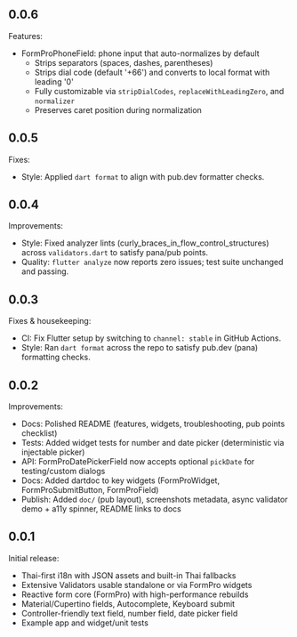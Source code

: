## 0.0.6

Features:

- FormProPhoneField: phone input that auto-normalizes by default
	- Strips separators (spaces, dashes, parentheses)
	- Strips dial code (default '+66') and converts to local format with leading '0'
	- Fully customizable via `stripDialCodes`, `replaceWithLeadingZero`, and `normalizer`
	- Preserves caret position during normalization

## 0.0.5

Fixes:

- Style: Applied `dart format` to align with pub.dev formatter checks.

## 0.0.4

Improvements:

- Style: Fixed analyzer lints (curly_braces_in_flow_control_structures) across `validators.dart` to satisfy pana/pub points.
- Quality: `flutter analyze` now reports zero issues; test suite unchanged and passing.

## 0.0.3

Fixes & housekeeping:

- CI: Fix Flutter setup by switching to `channel: stable` in GitHub Actions.
- Style: Ran `dart format` across the repo to satisfy pub.dev (pana) formatting checks.

## 0.0.2

Improvements:

- Docs: Polished README (features, widgets, troubleshooting, pub points checklist)
- Tests: Added widget tests for number and date picker (deterministic via injectable picker)
- API: FormProDatePickerField now accepts optional `pickDate` for testing/custom dialogs
- Docs: Added dartdoc to key widgets (FormProWidget, FormProSubmitButton, FormProField)
- Publish: Added `doc/` (pub layout), screenshots metadata, async validator demo + a11y spinner, README links to docs

## 0.0.1

Initial release:

- Thai-first i18n with JSON assets and built-in Thai fallbacks
- Extensive Validators usable standalone or via FormPro widgets
- Reactive form core (FormPro) with high-performance rebuilds
- Material/Cupertino fields, Autocomplete, Keyboard submit
- Controller-friendly text field, number field, date picker field
- Example app and widget/unit tests
